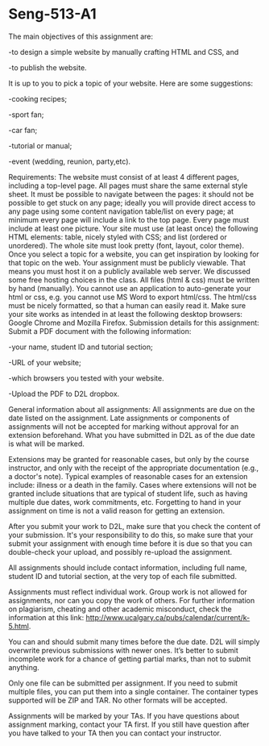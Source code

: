 # Seng-513-A1

The main objectives of this assignment are:
 
 -to design a simple website by manually crafting HTML and CSS, and
 
 -to publish the website.


It is up to you to pick a topic of your website. Here are some suggestions:

  -cooking recipes;
  
  -sport fan;
  
  -car fan;
  
  -tutorial or manual;
  
  -event (wedding, reunion, party,etc).

Requirements:
The website must consist of at least 4 different pages, including a top-level page.
All pages must share the same external style sheet.
It must be possible to navigate between the pages:
it should not be possible to get stuck on any page;
ideally you will provide direct access to any page using some content navigation table/list on every page;
at minimum every page will include a link to the top page.
Every page must include at least one picture.
Your site must use (at least once) the following HTML elements:
table, nicely styled with CSS; and
list (ordered or unordered).
The whole site must look pretty (font, layout, color theme). Once you select a topic for a website, you can get inspiration by looking for that topic on the web.
Your assignment must be publicly viewable. That means you must host it on a publicly available web server. We discussed some free hosting choices in the class.
All files (html & css) must be written by hand (manually). You cannot use an application to auto-generate your html or css, e.g. you cannot use MS Word to export html/css.
The html/css must be nicely formatted, so that a human can easily read it.
Make sure your site works as intended in at least the following desktop browsers: Google Chrome and Mozilla Firefox.
Submission details for this assignment:
Submit a PDF document with the following information:

  -your name, student ID and tutorial section;
  
  -URL of your website;
  
  -which browsers you tested with your website.
  
  -Upload the PDF to D2L dropbox.

General information about all assignments:
All assignments are due on the date listed on the assignment.  Late assignments or components of assignments will not be accepted for marking without approval for an extension beforehand. What you have submitted in D2L as of the due date is what will be marked.

Extensions may be granted for reasonable cases, but only by the course instructor, and only with the receipt of the appropriate documentation (e.g., a doctor's note). Typical examples of reasonable cases for an extension include: illness or a death in the family. Cases where extensions will not be granted include situations that are typical of student life, such as having multiple due dates, work commitments, etc. Forgetting to hand in your assignment on time is not a valid reason for getting an extension.

After you submit your work to D2L, make sure that you check the content of your submission. It's your responsibility to do this, so make sure that your submit your assignment with enough time before it is due so that you can double-check your upload, and possibly re-upload the assignment.

All assignments should include contact information, including full name, student ID and tutorial section, at the very top of each file submitted.

Assignments must reflect individual work.  Group work is not allowed for assignments, nor can you copy the work of others. For further information on plagiarism, cheating and other academic misconduct, check the information at this link: http://www.ucalgary.ca/pubs/calendar/current/k-5.html.

You can and should submit many times before the due date. D2L will simply overwrite previous submissions with newer ones. It’s better to submit incomplete work for a chance of getting partial marks, than not to submit anything.

Only one file can be submitted per assignment. If you need to submit multiple files, you can put them into a single container. The container types supported will be ZIP and TAR. No other formats will be accepted.

Assignments will be marked by your TAs. If you have questions about assignment marking, contact your TA first. If you still have question after you have talked to your TA then you can contact your instructor.
